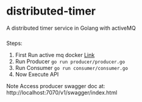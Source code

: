 # distributed-timer
A distributed timer service in Golang with activeMQ

### 
Steps:
1. First Run active mq docker [Link](activemq/README.md)
2. Run Producer `go run producer/producer.go`
3. Run Consumer `go run consumer/consumer.go`
4. Now Execute API

Note Access producer swagger doc at: http://localhost:7070/v1/swagger/index.html